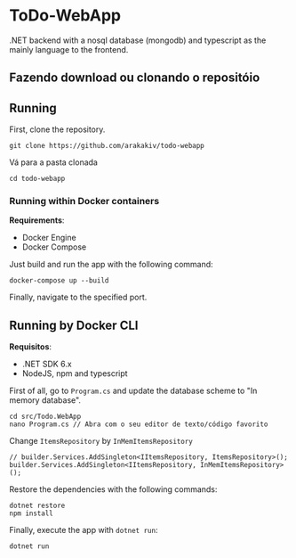 # ToDo-WebApp
.NET backend with a nosql database (mongodb) and typescript as the mainly language to the frontend.

## Fazendo download ou clonando o repositóio

## Running
First, clone the repository.
```
git clone https://github.com/arakakiv/todo-webapp
```

Vá para a pasta clonada

```
cd todo-webapp
```

### Running within Docker containers
**Requirements**:
 - Docker Engine
 - Docker Compose

Just build and run the app with the following command:

```
docker-compose up --build             
```

Finally, navigate to the specified port.

## Running by Docker CLI
**Requisitos**:
 - .NET SDK 6.x
 - NodeJS, npm and typescript

First of all, go to `Program.cs` and update the database scheme to "In memory database".
```
cd src/Todo.WebApp
nano Program.cs // Abra com o seu editor de texto/código favorito
```
Change `ItemsRepository` by `InMemItemsRepository`
```
// builder.Services.AddSingleton<IItemsRepository, ItemsRepository>();
builder.Services.AddSingleton<IItemsRepository, InMemItemsRepository>();
```

Restore the dependencies with the following commands:
```
dotnet restore
npm install
```
Finally, execute the app with `dotnet run`:
```
dotnet run
```

